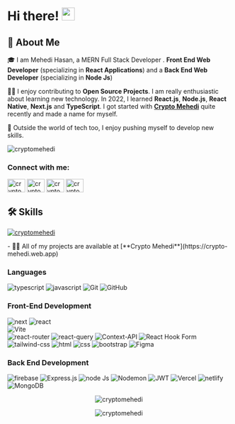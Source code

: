 # Hi there! <img src="https://media.giphy.com/media/hvRJCLFzcasrR4ia7z/giphy.gif" width="29px" height="29px">


## 🚀 About Me

🎓 I am Mehedi Hasan, a MERN Full Stack Developer . **Front End Web Developer** (specializing in **React Applications**) and a **Back End Web Developer** (specializing in **Node Js**)

👨‍💻 I enjoy contributing to **Open Source Projects**. I am really enthusiastic about learning new technology. In 2022, I learned **React.js**, **Node.js**, **React Native**, **Next.js** and **TypeScript**. I got started with [**Crypto Mehedi**](https://crypto-mehedi.web.app) quite recently and made a name for myself.

🎸 Outside the world of tech too, I enjoy pushing myself to develop new skills.

<p align="left"> <img src="https://komarev.com/ghpvc/?username=cryptomehedi&label=Profile%20views&color=0e75b6&style=flat" alt="cryptomehedi" /> </p>

<h3 align="left">Connect with me:</h3>
<p align="left">
<a href="https://twitter.com/CryptoMehedi" target="blank"><img align="center" src="https://raw.githubusercontent.com/rahuldkjain/github-profile-readme-generator/master/src/images/icons/Social/twitter.svg" alt="cryptomehedi" height="30" width="40" /></a>
<a href="https://linkedin.com/in/cryptomehedi" target="blank"><img align="center" src="https://raw.githubusercontent.com/rahuldkjain/github-profile-readme-generator/master/src/images/icons/Social/linked-in-alt.svg" alt="cryptomehedi" height="30" width="40" /></a>
<a href="https://fb.com/cryptomehedi" target="blank"><img align="center" src="https://raw.githubusercontent.com/rahuldkjain/github-profile-readme-generator/master/src/images/icons/Social/facebook.svg" alt="cryptomehedi" height="30" width="40" /></a>
<a href="https://instagram.com/crypto_mehedi" target="blank"><img align="center" src="https://raw.githubusercontent.com/rahuldkjain/github-profile-readme-generator/master/src/images/icons/Social/instagram.svg" alt="cryptomehedi" height="30" width="40" /></a>
</p>

## 🛠️ Skills

<p align="left"> <a href="https://github.com/ryo-ma/github-profile-trophy"><img src="https://github-profile-trophy.vercel.app/?username=cryptomehedi" alt="cryptomehedi" /></a> </p>
- 👨‍💻 All of my projects are available at [**Crypto Mehedi**](https://crypto-mehedi.web.app)


### Languages

![typescript](https://img.shields.io/badge/TypeScript-3178C6?style=for-the-badge&logo=typescript&logoColor=white&style=plastic)
![javascript](https://img.shields.io/badge/JavaScript-323330?style=for-the-badge&logo=javascript&logoColor=F7DF1E&style=plastic)
![Git](https://img.shields.io/badge/git-%23F05033.svg?style=for-the-badge&logo=git&logoColor=white&style=plastic)
![GitHub](https://img.shields.io/badge/github-%23121011.svg?style=for-the-badge&logo=github&logoColor=white&style=plastic)
### Front-End Development

![next](https://img.shields.io/badge/Next-000000?style=for-the-badge&logo=nextdotjs&logoColor=FFFFFF&style=plastic)
![react](https://img.shields.io/badge/React-20232A?style=for-the-badge&logo=react&logoColor=61DAFB&style=plastic)  
![Vite](https://img.shields.io/badge/Vite-000000?style=for-the-badge&logo=vite&logoColor=white&style=plastic)  
![react-router](https://img.shields.io/badge/React_Router-CA4245?style=for-the-badge&logo=react-router&logoColor=white&style=plastic)
![react-query](https://img.shields.io/badge/-React%20Query-orange?style=for-the-badge&logo=react-query&logoColor=white&style=plastic)
![Context-API](https://img.shields.io/badge/Context--Api-000000?style=for-the-badge&logo=react&logoColor=white&style=plastic)
![React Hook Form](https://img.shields.io/badge/React%20Hook%20Form-%23EC5990.svg?style=for-the-badge&logo=reacthookform&logoColor=white&style=plastic)
![tailwind-css](https://img.shields.io/badge/tailwind_css-06B6D4?style=for-the-badge&logo=tailwind-css&logoColor=white&style=plastic)
![html](https://img.shields.io/badge/HTML5-E34F26?style=for-the-badge&logo=html5&logoColor=white&style=plastic)
![css](https://img.shields.io/badge/CSS3-1572B6?style=for-the-badge&logo=css3&logoColor=white&style=plastic)
![bootstrap](https://img.shields.io/badge/Bootstrap-563D7C?style=for-the-badge&logo=bootstrap&logoColor=white&style=plastic)
![Figma](https://img.shields.io/badge/figma-%23F24E1E.svg?style=for-the-badge&logo=figma&logoColor=white&style=plastic)

### Back End Development

![firebase](https://img.shields.io/badge/Firebase-ffaa00?style=for-the-badge&logo=Firebase&logoColor=white&style=plastic)
![Express.js](https://img.shields.io/badge/express.js-%23404d59.svg?style=for-the-badge&logo=express&logoColor=%2361DAFB&style=plastic)
![node Js](https://img.shields.io/badge/node.js-6DA55F?style=for-the-badge&logo=node.js&logoColor=white&style=plastic)
![Nodemon](https://img.shields.io/badge/NODEMON-%23323330.svg?style=for-the-badge&logo=nodemon&logoColor=%BBDEAD&style=plastic)
![JWT](https://img.shields.io/badge/JWT-black?style=for-the-badge&logo=JSON%20web%20tokens&style=plastic)
![Vercel](https://img.shields.io/badge/Vercel-000000?style=for-the-badge&logo=vercel&logoColor=white&style=plastic)
![netlify](https://img.shields.io/badge/Netlify-00C7B7?style=for-the-badge&logo=netlify&logoColor=white&style=plastic)
![MongoDB](https://img.shields.io/badge/MongoDB-%234ea94b.svg?style=for-the-badge&logo=mongodb&logoColor=white&style=plastic)



<p align="center"><img src="https://github-readme-stats.vercel.app/api/top-langs?username=cryptomehedi&show_icons=true&locale=en&layout=compact" alt="cryptomehedi" /></p>

<p align="center"><img src="https://github-readme-streak-stats.herokuapp.com/?user=cryptomehedi&" alt="cryptomehedi" /></p>